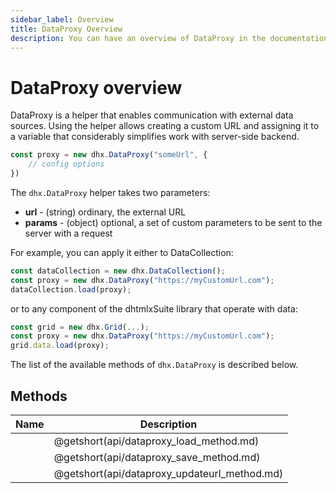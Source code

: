 ```yaml
---
sidebar_label: Overview
title: DataProxy Overview 
description: You can have an overview of DataProxy in the documentation of the DHTMLX JavaScript UI library. Browse developer guides and API reference, try out code examples and live demos, and download a free 30-day evaluation version of DHTMLX Suite.
---
```


# DataProxy overview

DataProxy is a helper that enables communication with external data sources. Using the helper allows creating a custom URL and assigning it to a variable that considerably simplifies work with server-side backend.

```js
const proxy = new dhx.DataProxy("someUrl", {
    // config options 
})
```

The `dhx.DataProxy` helper takes two parameters:

- **url** - (string) ordinary, the external URL
- **params** - (object) optional, a set of custom parameters to be sent to the server with a request

For example, you can apply it either to DataCollection:

```js
const dataCollection = new dhx.DataCollection();
const proxy = new dhx.DataProxy("https://myCustomUrl.com");
dataCollection.load(proxy);
```
or to any component of the dhtmlxSuite library that operate with data:

```js
const grid = new dhx.Grid(...);
const proxy = new dhx.DataProxy("https://myCustomUrl.com");
grid.data.load(proxy);
```

The list of the available methods of `dhx.DataProxy` is described below.

## Methods

| Name                                  | Description                                  |
| ------------------------------------- | -------------------------------------------- |
| [](api/dataproxy_load_method.md)      | @getshort(api/dataproxy_load_method.md)      |
| [](api/dataproxy_save_method.md)      | @getshort(api/dataproxy_save_method.md)      |
| [](api/dataproxy_updateurl_method.md) | @getshort(api/dataproxy_updateurl_method.md) |
